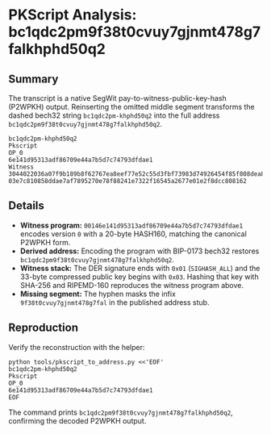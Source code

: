 # PKScript Analysis: bc1qdc2pm9f38t0cvuy7gjnmt478g7falkhphd50q2

## Summary
The transcript is a native SegWit pay-to-witness-public-key-hash (P2WPKH) output. Reinserting the omitted middle segment transforms the dashed bech32 string `bc1qdc2pm-khphd50q2` into the full address `bc1qdc2pm9f38t0cvuy7gjnmt478g7falkhphd50q2`.

```
bc1qdc2pm-khphd50q2
Pkscript
OP_0
6e141d95313adf86709e44a7b5d7c74793dfdae1
Witness
3044022036a07f9b189b8f62767ea8eef77e52c55d3fbf73983d74926454f85f808dea8502206663138c2032e9566d3b0255ec9183928d8415b7ea077ef3df6d671876d10f7501
03e7c810858ddae7af7895270e78f88241e7322f16545a2677e01e2f8dcc808162
```

## Details
- **Witness program:** `00146e141d95313adf86709e44a7b5d7c74793dfdae1` encodes version `0` with a 20-byte HASH160, matching the canonical P2WPKH form.
- **Derived address:** Encoding the program with BIP-0173 bech32 restores `bc1qdc2pm9f38t0cvuy7gjnmt478g7falkhphd50q2`.
- **Witness stack:** The DER signature ends with `0x01` (`SIGHASH_ALL`) and the 33-byte compressed public key begins with `0x03`. Hashing that key with SHA-256 and RIPEMD-160 reproduces the witness program above.
- **Missing segment:** The hyphen masks the infix `9f38t0cvuy7gjnmt478g7fal` in the published address stub.

## Reproduction
Verify the reconstruction with the helper:

```
python tools/pkscript_to_address.py <<'EOF'
bc1qdc2pm-khphd50q2
Pkscript
OP_0
6e141d95313adf86709e44a7b5d7c74793dfdae1
EOF
```

The command prints `bc1qdc2pm9f38t0cvuy7gjnmt478g7falkhphd50q2`, confirming the decoded P2WPKH output.

